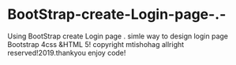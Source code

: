 # BootStrap-create-Login-page-.-
Using BootStrap create Login page . simle way to design login page Bootstrap 4css &amp;HTML 5!
copyright mtishohag allright reserved!2019.thankyou enjoy code!

